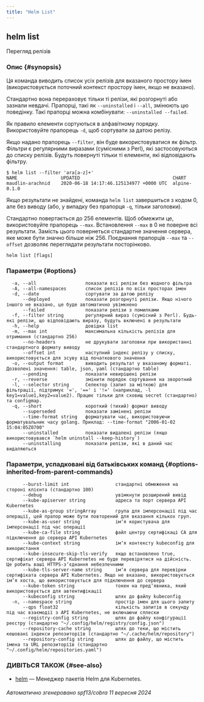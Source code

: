 ```yaml
---
title: "Helm List"
---
```


## helm list

Перегляд релізів

### Опис {#synopsis}

Ця команда виводить список усіх релізів для вказаного простору імен (використовується поточний контекст простору імен, якщо не вказано).

Стандартно вона перераховує тільки ті релізи, які розгорнуті або зазнали невдачі. Прапорці, такі як `--uninstalled` і `--all`, змінюють цю поведінку. Такі прапорці можна комбінувати: `--uninstalled --failed`.

Як правило елементи сортуються в алфавітному порядку. Використовуйте прапорець `-d`, щоб сортувати за датою релізу.

Якщо надано прапорець `--filter`, він буде використовуватися як фільтр. Фільтри є регулярними виразами (сумісними з Perl), які застосовуються до списку релізів. Будуть повернуті тільки ті елементи, які відповідають фільтру.

```console
$ helm list --filter 'ara[a-z]+'
NAME                UPDATED                                  CHART
maudlin-arachnid    2020-06-18 14:17:46.125134977 +0000 UTC  alpine-0.1.0
```

Якщо результати не знайдені, команда `helm list` завершиться з кодом 0, але без виводу (або, у випадку без прапорця `-q`, тільки заголовки).

Стандартно повертається до 256 елементів. Щоб обмежити це, використовуйте прапорець `--max`. Встановлення `--max` в 0 не поверне всі результати. Замість цього повернеться стандартне значення сервера, яке може бути значно більше ніж 256. Поєднання прапорців `--max` та `--offset` дозволяє переглядати результати посторінково.

```shell
helm list [flags]
```

### Параметри {#options}

```none
  -a, --all                  показати всі релізи без жодного фільтра
  -A, --all-namespaces       список релізів по всіх просторах імен
  -d, --date                 сортувати за датою релізу
      --deployed             показати розгорнуті релізи. Якщо нічого іншого не вказано, це буде автоматично увімкнено
      --failed               показати релізи з помилками
  -f, --filter string        регулярний вираз (сумісний з Perl). Будь-які релізи, що відповідають виразу, будуть включені в результати
  -h, --help                 довідка list
  -m, --max int              максимальна кількість релізів для отримання (стандартно 256)
      --no-headers           не друкувати заголовки при використанні стандартного формату виводу
      --offset int           наступний індекс релізу у списку, використовується для зсуву від початкового значення
  -o, --output format        виводить результат у вказаному форматі. Дозволені значення: table, json, yaml (стандартно table)
      --pending              показати невирішені релізи
  -r, --reverse              змінити порядок сортування на зворотний
  -l, --selector string      Селектор (запит за міткою) для фільтрації, підтримує '=', '==' і '!=' (наприклад, -l key1=value1,key2=value2). Працює тільки для сховищ secret (стандартно) та configmap.
  -q, --short                короткий (тихий) формат виводу
      --superseded           показати замінені релізи
      --time-format string   форматувати час, використовуючи форматувальник часу golang. Приклад: --time-format "2006-01-02 15:04:05Z0700"
      --uninstalled          показати видалені релізи (якщо використовувався `helm uninstall --keep-history`)
      --uninstalling         показати релізи, які в даний час видаляються
```

### Параметри, успадковані від батьківських команд {#options-inherited-from-parent-commands}

```none
      --burst-limit int                 стандартні обмеження на стороні клієнта (стандартно 100)
      --debug                           увімкнути розширений вивід
      --kube-apiserver string           адреса та порт сервера API Kubernetes
      --kube-as-group stringArray       група для імперсонації під час операції, цей прапор може бути повторений для вказання кількох груп.
      --kube-as-user string             імʼя користувача для імперсонації під час операції
      --kube-ca-file string             файл центру сертифікаці СА для підключення до сервера API Kubernetes
      --kube-context string             імʼя контексту kubeconfig для використання
      --kube-insecure-skip-tls-verify   якщо встановлено true, сертифікат сервера API Kubernetes не буде перевірятися на дійсність. Це робить ваші HTTPS-зʼєднання небезпечними
      --kube-tls-server-name string     імʼя сервера для перевірки сертифіката сервера API Kubernetes. Якщо не вказано, використовується імʼя хоста, що використовується для підключення до сервера
      --kube-token string               токен на предʼявника, який використовується для автентифікації
      --kubeconfig string               шлях до файлу kubeconfig
  -n, --namespace string                простір імен для цього запиту
      --qps float32                     кількість запитів в секунду під час взаємодії з API Kubernetes, не включаючи сплески
      --registry-config string          шлях до файлу конфігурації реєстру (стандартно "~/.config/helm/registry/config.json")
      --repository-cache string         шлях до теки, що містить кешовані індекси репозиторіїв (стандартно "~/.cache/helm/repository")
      --repository-config string        шлях до файлу, що містить імена та URL репозиторіїв (стандартно "~/.config/helm/repositories.yaml")
```

### ДИВІТЬСЯ ТАКОЖ {#see-also}

* [helm](helm.md) — Менеджер пакетів Helm для Kubernetes.

###### Автоматично згенеровано spf13/cobra 11 вересня 2024
